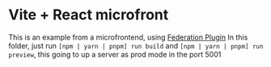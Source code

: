 # Vite + React microfront

This is an example from a microfrontend, using [Federation Plugin](https://github.com/originjs/vite-plugin-federation/tree/main)
In this folder, just run `[npm | yarn | pnpm] run build` and `[npm | yarn | pnpm] run preview`, this going to up a server as prod mode in the port 5001
